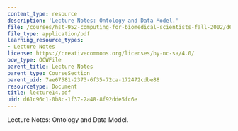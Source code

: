 ```yaml
---
content_type: resource
description: 'Lecture Notes: Ontology and Data Model.'
file: /courses/hst-952-computing-for-biomedical-scientists-fall-2002/d61c96c10b8c1f372a488f92dde5fc6e_lecture14.pdf
file_type: application/pdf
learning_resource_types:
- Lecture Notes
license: https://creativecommons.org/licenses/by-nc-sa/4.0/
ocw_type: OCWFile
parent_title: Lecture Notes
parent_type: CourseSection
parent_uid: 7ae67581-2373-6f35-72ca-172472cdbe88
resourcetype: Document
title: lecture14.pdf
uid: d61c96c1-0b8c-1f37-2a48-8f92dde5fc6e
---
```

Lecture Notes: Ontology and Data Model.
